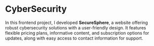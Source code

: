 # CyberSecurity
In this frontend project, I developed **SecureSphere**, a website offering robust cybersecurity solutions with a user-friendly design. It features flexible pricing plans, informative content, and subscription options for updates, along with easy access to contact information for support.
